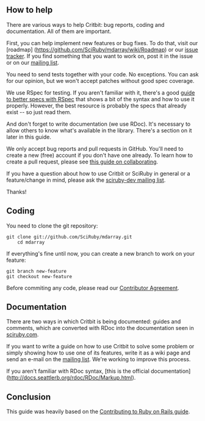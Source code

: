 ## How to help

There are various ways to help Critbit: bug reports, coding and documentation. All of them are 
important.

First, you can help implement new features or bug fixes. To do that, visit our [roadmap]
(https://github.com/SciRuby/mdarray/wiki/Roadmap) or our [issue tracker][2]. If you find 
something that you want to work on, post it in the issue or on our [mailing list][1].

You need to send tests together with your code. No exceptions. You can ask for our opinion, but 
we won't accept patches without good spec coverage.

We use RSpec for testing. If you aren't familiar with it, there's a good [guide to better specs 
with RSpec](http://betterspecs.org/) that shows a bit of the syntax and how to use it properly.
 However, the best resource is probably the specs that already exist -- so just read them.

And don't forget to write documentation (we use RDoc). It's necessary to allow others to know 
what's available in the library. There's a section on it later in this guide.

We only accept bug reports and pull requests in GitHub. You'll need to create a new (free) 
account if you don't have one already. To learn how to create a pull request, please see [this 
guide on collaborating](https://help.github.com/categories/63/articles).

If you have a question about how to use Critbit or SciRuby in general or a feature/change in mind, 
please ask the [sciruby-dev mailing list][1].

Thanks!

## Coding


You need to clone the git repository:

    git clone git://github.com/SciRuby/mdarray.git
		cd mdarray


If everything's fine until now, you can create a new branch to work on your feature:

    git branch new-feature
    git checkout new-feature

Before commiting any code, please read our
[Contributor Agreement](http://github.com/SciRuby/sciruby/wiki/Contributor-Agreement).

## Documentation

There are two ways in which Critbit is being documented: guides and comments, which are converted 
with RDoc into the documentation seen in [sciruby.com](http://sciruby.com).

If you want to write a guide on how to use Critbit to solve some problem or simply showing how 
to use one of its features, write it as a wiki page and send an e-mail on the [mailing list][1]. 
We're working to improve this process.

If you aren't familiar with RDoc syntax, [this is the official documentation]
(http://docs.seattlerb.org/rdoc/RDoc/Markup.html).

## Conclusion

This guide was heavily based on the
[Contributing to Ruby on Rails guide](http://edgeguides.rubyonrails.org/contributing_to_ruby_on_rails.html).

[1]: https://groups.google.com/forum/?fromgroups#!forum/sciruby-dev
[2]: https://github.com/sciruby/mdarray/issues?sort=created&state=open
